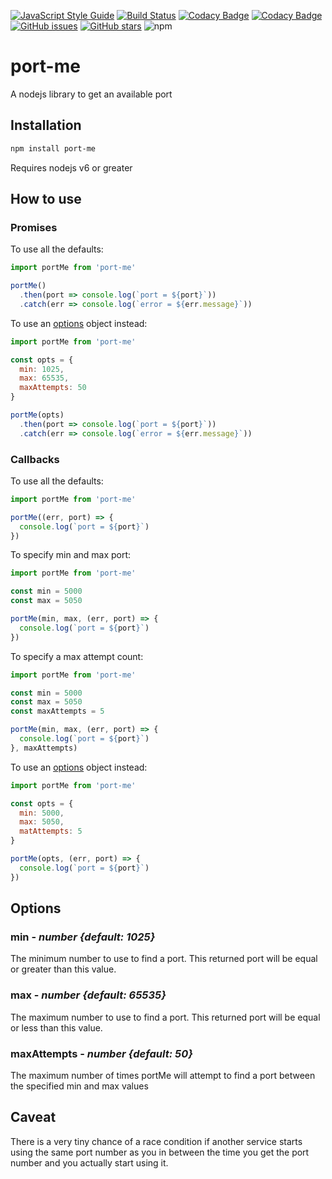 [![JavaScript Style Guide](https://img.shields.io/badge/code_style-standard-brightgreen.svg)](https://standardjs.com)
[![Build Status](https://travis-ci.org/gavinvangent/port-me.svg?branch=master)](https://travis-ci.org/gavinvangent/port-me)
[![Codacy Badge](https://api.codacy.com/project/badge/Grade/1fc5f6e4b75c4e858abc8b3594afc750)](https://app.codacy.com/app/gavinvangent/port-me?utm_source=github.com&utm_medium=referral&utm_content=gavinvangent/port-me&utm_campaign=Badge_Grade_Dashboard)
[![Codacy Badge](https://api.codacy.com/project/badge/Coverage/1fc5f6e4b75c4e858abc8b3594afc750)](https://www.codacy.com/app/gavinvangent/port-me?utm_source=github.com&utm_medium=referral&utm_content=gavinvangent/port-me&utm_campaign=Badge_Coverage)
[![GitHub issues](https://img.shields.io/github/issues/gavinvangent/port-me.svg)](https://github.com/gavinvangent/port-me/issues)
[![GitHub stars](https://img.shields.io/github/stars/gavinvangent/port-me.svg)](https://github.com/gavinvangent/port-me/stargazers)
![npm](https://img.shields.io/npm/dw/port-me.svg)


# port-me
A nodejs library to get an available port

## Installation

```sh
npm install port-me
```

Requires nodejs v6 or greater

## How to use

### Promises

To use all the defaults:
```js
import portMe from 'port-me'

portMe()
  .then(port => console.log(`port = ${port}`))
  .catch(err => console.log(`error = ${err.message}`))
```

To use an [options](#options) object instead:
```js
import portMe from 'port-me'

const opts = {
  min: 1025,
  max: 65535,
  maxAttempts: 50
}

portMe(opts)
  .then(port => console.log(`port = ${port}`))
  .catch(err => console.log(`error = ${err.message}`))
```

### Callbacks

To use all the defaults:
```js
import portMe from 'port-me'

portMe((err, port) => {
  console.log(`port = ${port}`)
})
```

To specify min and max port:
```js
import portMe from 'port-me'

const min = 5000
const max = 5050

portMe(min, max, (err, port) => {
  console.log(`port = ${port}`)
})
```

To specify a max attempt count:
```js
import portMe from 'port-me'

const min = 5000
const max = 5050
const maxAttempts = 5

portMe(min, max, (err, port) => {
  console.log(`port = ${port}`)
}, maxAttempts)
```

To use an [options](#options) object instead:
```js
import portMe from 'port-me'

const opts = {
  min: 5000,
  max: 5050,
  matAttempts: 5
}

portMe(opts, (err, port) => {
  console.log(`port = ${port}`)
})
```

## Options
### min - *number {default: 1025}*

The minimum number to use to find a port. This returned port will be equal or greater than this value.

### max - *number {default: 65535}*

The maximum number to use to find a port. This returned port will be equal or less than this value.

### maxAttempts - *number {default: 50}*

The maximum number of times portMe will attempt to find a port between the specified min and max values

## Caveat
There is a very tiny chance of a race condition if another service starts using the same port number as you in between the time you get the port number and you actually start using it.

